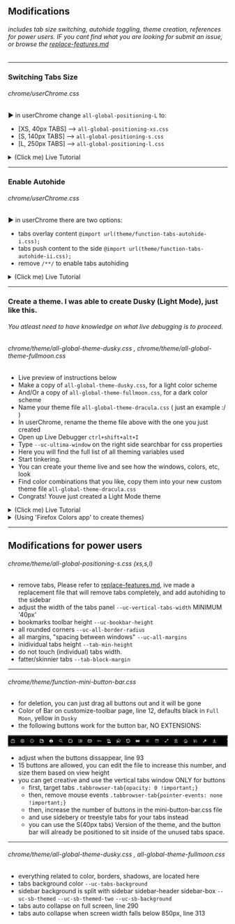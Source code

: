 ## Modifications

###### includes tab size switching, autohide toggling, theme creation, references for power users. IF you cant find what you are looking for submit an issue, or browse the [replace-features.md](replace-features.md)

---

### Switching Tabs Size

###### chrome/userChrome.css

► in userChrome change `all-global-positioning-L` to: <br>
- [XS, 40px TABS] --> `all-global-positioning-xs.css` <br>
- [S, 140px TABS] --> `all-global-positioning-s.css` <br>
- [L, 250px TABS] --> `all-global-positioning-l.css` <br>

<details>
  <summary>(Click me) Live Tutorial</summary>

![tabsize](preview/tabsize.png)
![tabsizechange](preview/tabsizechange.gif)
</details>

---

### Enable Autohide

###### chrome/userChrome.css

► in userChrome there are two options:<br>
- tabs overlay content `@import url(theme/function-tabs-autohide-i.css);`
- tabs push content to the side `@import url(theme/function-tabs-autohide-ii.css);`
- remove `/**/` to enable tabs autohiding

<details>
  <summary>(Click me) Live Tutorial</summary>

![tabsizechange](preview/autohidechange.gif)
![tabsize](preview/autohideon.gif)
</details>

---

### Create a theme. I was able to create Dusky (Light Mode), just like this.
###### You atleast need to have knowledge on what live debugging is to proceed.
###### chrome/theme/all-global-theme-dusky.css , chrome/theme/all-global-theme-fullmoon.css

- Live preview of instructions below
- Make a copy of `all-global-theme-dusky.css`, for a light color scheme
- And/Or a copy of `all-global-theme-fullmoon.css`, for a dark color scheme
- Name your theme file `all-global-theme-dracula.css` ( just an example :/ )
- In userChrome, rename the theme file above with the one you just created
- Open up Live Debugger `ctrl+shift+alt+I`
- Type `--uc-ultima-window` on the right side searchbar for css properties
- Here you will find the full list of all theming variables used
- Start tinkering.
- You can create your theme live and see how the windows, colors, etc, look
- Find color combinations that you like, copy them into your new custom theme file `all-global-theme-dracula.css`
- Congrats! Youve just created a Light Mode theme

<details>
  <summary>(Click me) Live Tutorial</summary>

![tabsizechange](preview/createtheme.gif)
![tabsize](preview/createthemelive.gif)
</details>

<details>
  <summary>(Using 'Firefox Colors app' to create themes)</summary>

###### Did this in 2 minutes, just showing that it is definitely possible.
![Screenshot_1](https://github.com/soulhotel/FF-CSS-ULTIMA/assets/155501797/50ede808-227d-4ef0-b49b-692c8cf70b64)
</details>

---

## Modifications for power users

###### chrome/theme/all-global-positioning-s.css (xs,s,l)

- remove tabs, Please refer to [replace-features.md](replace-features.md), ive made a replacement file that will remove tabs completely, and add autohiding to the sidebar
- adjust the width of the tabs panel `--uc-vertical-tabs-width` MINIMUM '40px'
- bookmarks toolbar height `--uc-bookbar-height`
- all rounded corners `--uc-all-border-radius`
- all margins, "spacing between windows" `--uc-all-margins`
- inidividual tabs height `--tab-min-height`
- do not touch (individual) tabs width.
- fatter/skinnier tabs `--tab-block-margin`

---

###### chrome/theme/function-mini-button-bar.css

- for deletion, you can just drag all buttons out and it will be gone
- Color of Bar on customize-toolbar page, line 12, defaults black in `Full Moon`, yellow in `Dusky`
- the following buttons work for the button bar, NO EXTENSIONS:

![prevminibar](preview/prevminibar.png)

- adjust when the buttons dissappear, line 93
- 15 buttons are allowed, you can edit the file to increase this number, and size them based on view height
- you can get creative and use the vertical tabs window ONLY for buttons
  - first, target tabs `.tabbrowser-tab{opacity: 0 !important;}`
  - then, remove mouse events `.tabbrowser-tab{pointer-events: none !important;}`
  - then, increase the number of buttons in the mini-button-bar.css file
  - and use sidebery or treestyle tabs for your tabs instead
  - you can use the S(40px tabs) Version of the theme, and the button bar will already be positioned to sit inside of the unused tabs space.

---

###### chrome/theme/all-global-theme-dusky.css , all-global-theme-fullmoon.css

- everything related to color, borders, shadows, are located here
- tabs background color `--uc-tabs-background`
- sidebar background is split with sidebar sidebar-header sidebar-box `--uc-sb-themed` `--uc-sb-themed-two` `--uc-sb-background`
- tabs auto collapse on full screen, line 290
- tabs auto collapse when screen width falls below 850px, line 313

